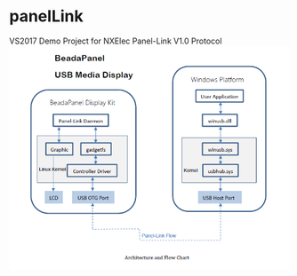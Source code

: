 # panelLink
VS2017 Demo Project for NXElec Panel-Link V1.0 Protocol
<img src="https://github.com/NXElec/panelLink/blob/master/bpwinusb640.png" width="600"/><br>
